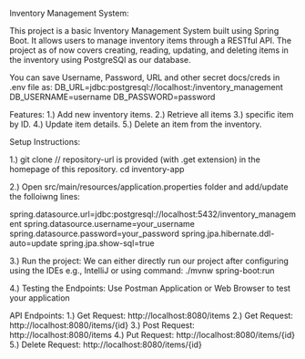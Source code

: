 Inventory Management System:

This project is a basic Inventory Management System built using Spring Boot. It allows users to manage inventory items through a RESTful API. 
The project as of now covers creating, reading, updating, and deleting items in the inventory using PostgreSQl as our database.

You can save Username, Password, URL and other secret docs/creds in .env file as:
DB_URL=jdbc:postgresql://localhost:<portnumber>/inventory_management
DB_USERNAME=username
DB_PASSWORD=password


Features:
1.) Add new inventory items.
2.) Retrieve all items 
3.) specific item by ID.
4.) Update item details.
5.) Delete an item from the inventory.

Setup Instructions:


1.) git clone <repository-url>  // repository-url is provided (with .get extension) in the homepage of this repository.
    cd inventory-app

2.) Open src/main/resources/application.properties folder and add/update the folloiwng lines:

spring.datasource.url=jdbc:postgresql://localhost:5432/inventory_management
spring.datasource.username=your_username
spring.datasource.password=your_password
spring.jpa.hibernate.ddl-auto=update
spring.jpa.show-sql=true

3.) Run the project:
We can either directly run our project after configuring using the IDEs e.g., IntelliJ or using command: ./mvnw spring-boot:run

4.) Testing the Endpoints:
Use Postman Application or Web Browser to test your application

API Endpoints:
1.) Get Request: http://localhost:8080/items
2.) Get Request: http://localhost:8080/items/{id}
3.) Post Request: http://localhost:8080/items
4.) Put Request: http://localhost:8080/items/{id}
5.) Delete Request: http://localhost:8080/items/{id}

